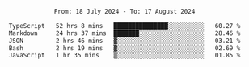 <div align="center">
<p style="text-align: center;">
<!--START_SECTION:waka-->

```txt
From: 18 July 2024 - To: 17 August 2024

TypeScript   52 hrs 8 mins   ███████████████░░░░░░░░░░   60.27 %
Markdown     24 hrs 37 mins  ███████░░░░░░░░░░░░░░░░░░   28.46 %
JSON         2 hrs 46 mins   ▓░░░░░░░░░░░░░░░░░░░░░░░░   03.21 %
Bash         2 hrs 19 mins   ▓░░░░░░░░░░░░░░░░░░░░░░░░   02.69 %
JavaScript   1 hr 35 mins    ▒░░░░░░░░░░░░░░░░░░░░░░░░   01.85 %
```

<!--END_SECTION:waka-->
</p>
</div>

